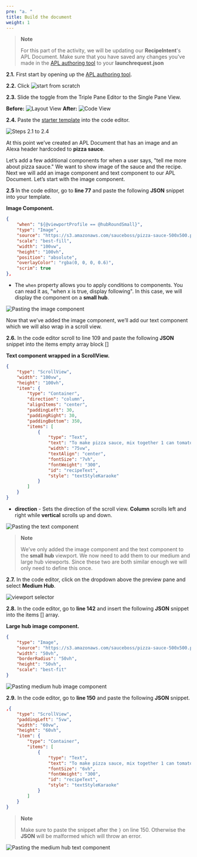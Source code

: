 ```yaml
---
pre: "a. "
title: Build the document
weight: 1
---
```


> **Note**
> 
> For this part of the activity, we will be updating our
> **RecipeIntent**'s APL Document.
> Make sure that you have saved any changes you've made in the [APL authoring
tool](https://developer.amazon.com/alexa/console/ask/displays/) to your **launchrequest.json** 

**2.1.** First start by opening up the [APL authoring
tool](https://developer.amazon.com/alexa/console/ask/displays/).

**2.2.** Click ![start from
scratch](/images/ui/button-start-from-scratch.png)

**2.3.** Slide the toggle from the Triple Pane Editor to the Single Pane
View.

**Before:** ![Layout View](/images/ui/toggle-layout-view.png) **After:**
![Code View](/images/ui/toggle-code-view.png)

**2.4.** Paste the [starter template](https://raw.githubusercontent.com/akersh-s/sample-skill-nodejs-sauce-boss/master/workshop/a2/activity2-recipeintent-before.json)
into the code editor.

![Steps 2.1 to 2.4](/images/a2-e02_01-05.gif)

At this point we’ve created an APL Document that has an image and an
Alexa header hardcoded to **pizza sauce**.

Let’s add a few additional components for when a user says, "tell me
more about pizza sauce." We want to show image of the sauce and the
recipe. Next we will add an image component and text component to our
APL Document. Let’s start with the image component.

**2.5** In the code editor, go to **line 77** and paste the following
**JSON** snippet into your template.

**Image Component.**

``` JSON
{
    "when": "${@viewportProfile == @hubRoundSmall}", 
    "type": "Image",
    "source": "https://s3.amazonaws.com/sauceboss/pizza-sauce-500x500.png",
    "scale": "best-fill",
    "width": "100vw",
    "height": "100vh",
    "position": "absolute",
    "overlayColor": "rgba(0, 0, 0, 0.6)",
    "scrim": true
},
```

  - The `when` property allows you to apply conditions to components.
    You can read it as, "when x is true, display following". In this
    case, we will display the component on a **small hub**.

![Pasting the image component](/images/a2-e02_05-add-image-component.gif)

Now that we’ve added the image component, we’ll add our text component
which we will also wrap in a scroll view.

**2.6.** In the code editor scroll to line 109 and paste the following
**JSON** snippet into the items empty array block []

**Text component wrapped in a ScrollView.**

``` JSON
{
    "type": "ScrollView",
    "width": "100vw",
    "height": "100vh",
    "item": {
        "type": "Container",
        "direction": "column", 
        "alignItems": "center",
        "paddingLeft": 30,
        "paddingRight": 30,
        "paddingBottom": 350,
        "items": [
            {
                "type": "Text",
                "text": "To make pizza sauce, mix together 1 can tomato sauce and 1 can tomato paste in a medium bowl until smooth. Stir in 1 tablespoon oregano, 1 1/2 teaspoons dried minced garlic, and 1 teaspoon paprika.",
                "width": "75vw",
                "textAlign": "center",
                "fontSize": "7vh",
                "fontWeight": "300",
                "id": "recipeText",
                "style": "textStyleKaraoke"
            }
        ]
    }
}
```

  - **direction** - Sets the direction of the scroll view. **Column**
    scrolls left and right while **vertical** scrolls up and down.

![Pasting the text component](/images/a2-e02_06-add-text-component.gif)

> **Note**
> 
> We’ve only added the image component and the text component to the
> **small hub** viewport. We now need to add them to our medium and
> large hub viewports. Since these two are both similar enough we will
> only need to define this once.

**2.7.** In the code editor, click on the dropdown above the preview
pane and select **Medium Hub**.

![viewport selector](/images/ui/dropdown-viewport-selector.png)

**2.8.** In the code editor, go to **line 142** and insert the following
**JSON** snippet into the items [] array.

**Large hub image component.**

``` JSON
{
    "type": "Image",
    "source": "https://s3.amazonaws.com/sauceboss/pizza-sauce-500x500.png",
    "width": "50vh",
    "borderRadius": "50vh",
    "height": "50vh",
    "scale": "best-fit"
}
```

![Pasting medium hub image
component](/images/a2-e02_08-add-image-component-large.gif)

**2.9.** In the code editor, go to **line 150** and paste the following
**JSON** snippet.

``` JSON
,{
    "type": "ScrollView",
    "paddingLeft": "5vw",
    "width": "60vw",
    "height": "60vh",
    "item": {
        "type": "Container",
        "items": [
            {
                "type": "Text",
                "text": "To make pizza sauce, mix together 1 can tomato sauce and 1 can tomato paste in a medium bowl until smooth. Stir in 1 tablespoon oregano, 1 1/2 teaspoons dried minced garlic, and 1 teaspoon paprika.",
                "fontSize": "6vh",
                "fontWeight": "300",
                "id": "recipeText",
                "style": "textStyleKaraoke"
            }
        ]
    }
}
```

> **Note**
> 
> Make sure to paste the snippet after the `}` on line 150. Otherwise
> the **JSON** will be malformed which will throw an error.

![Pasting the medium hub text
component](/images/a2-e02_09-add-text-component-large.gif)